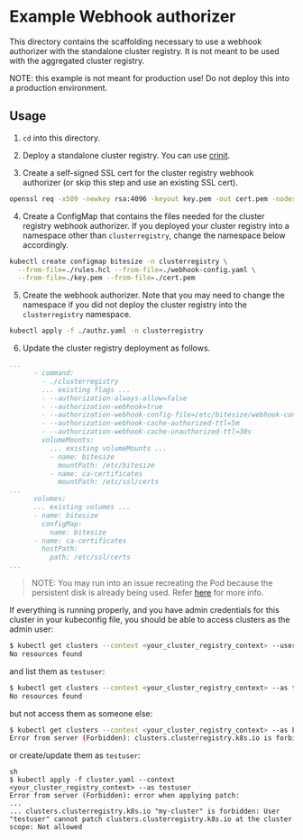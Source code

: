 # Example Webhook authorizer

This directory contains the scaffolding necessary to use a webhook authorizer
with the standalone cluster registry. It is not meant to be used with the
aggregated cluster registry.

NOTE: this example is not meant for production use! Do not deploy this into a
production environment.

## Usage

1.  `cd` into this directory.

2.  Deploy a standalone cluster registry. You can use
    [crinit](https://github.com/kubernetes/cluster-registry/blob/master/docs/userguide.md#standalone).

3.  Create a self-signed SSL cert for the cluster registry webhook authorizer
    (or skip this step and use an existing SSL cert).

```sh
openssl req -x509 -newkey rsa:4096 -keyout key.pem -out cert.pem -nodes
```

4.  Create a ConfigMap that contains the files needed for the cluster registry
    webhook authorizer. If you deployed your cluster registry into a namespace
    other than `clusterregistry`, change the namespace below accordingly.

```sh
kubectl create configmap bitesize -n clusterregistry \
  --from-file=./rules.hcl --from-file=./webhook-config.yaml \
  --from-file=./key.pem --from-file=./cert.pem
```

5.  Create the webhook authorizer. Note that you may need to change the
    namespace if you did not deploy the cluster registry into the
    `clusterregistry` namespace.

```sh
kubectl apply -f ./authz.yaml -n clusterregistry
```

6.  Update the cluster registry deployment as follows.

```yaml
...
      - command:
        - ./clusterregistry
        ... existing flags ...
        - --authorization-always-allow=false
        - --authorization-webhook=true
        - --authorization-webhook-config-file=/etc/bitesize/webhook-config.yaml
        - --authorization-webhook-cache-authorized-ttl=5m
        - --authorization-webhook-cache-unauthorized-ttl=30s
        volumeMounts:
          ... existing volumeMounts ...
          - name: bitesize
            mountPath: /etc/bitesize
          - name: ca-certificates
            mountPath: /etc/ssl/certs
...
      volumes:
      ... existing volumes ...
      - name: bitesize
        configMap:
          name: bitesize
      - name: ca-certificates
        hostPath:
          path: /etc/ssl/certs
...
```

> NOTE: You may run into an issue recreating the Pod because the persistent disk
> is already being used. Refer [here](/docs/userguide.md#multi-attach-error) for
> more info.

If everything is running properly, and you have admin credentials for this
cluster in your kubeconfig file, you should be able to access clusters as the
admin user:

```sh
$ kubectl get clusters --context <your_cluster_registry_context> --user <your_admin_user>
No resources found
```

and list them as `testuser`:

```sh
$ kubectl get clusters --context <your_cluster_registry_context> --as testuser
No resources found
```

but not access them as someone else:

```sh
$ kubectl get clusters --context <your_cluster_registry_context> --as bob
Error from server (Forbidden): clusters.clusterregistry.k8s.io is forbidden: User "bob" cannot list clusters.clusterregistry.k8s.io at the cluster scope: Not allowed
```

or create/update them as `testuser`:

```
sh
$ kubectl apply -f cluster.yaml --context <your_cluster_registry_context> --as testuser
Error from server (Forbidden): error when applying patch:
...
... clusters.clusterregistry.k8s.io "my-cluster" is forbidden: User "testuser" cannot patch clusters.clusterregistry.k8s.io at the cluster scope: Not allowed
```
